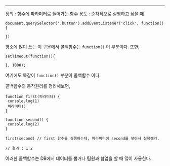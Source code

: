 -------

정의 : 함수에 파라미터로 들어가는 함수
용도 : 순차적으로 실행하고 싶을 때

```
document.querySelector('.button').addEventListener('click', function(){

})
```

평소에 많이 쓰는 이 구문에서 콜백함수는 `function()` 이 부분이다.
또한, 

```
setTimeout(function(){

}, 1000);
```

여기에도 똑같이 `function()` 부분이 콜백함수 이다.

콜백함수의 동작원리를 정리해보면, 

```
function first(파라미터) {
 console.log(1)
 파라미터()
}

function second() {
 console.log(2)
}

first(second) // first 함수를 실행하는데, 파라미터에 second를 넣어서 실행해라.

// 결과 : 1 2
```

이러한 콜백함수는 DB에서 데이터를 뽑거나 팀원과 협업을 할 때 많이 사용한다.